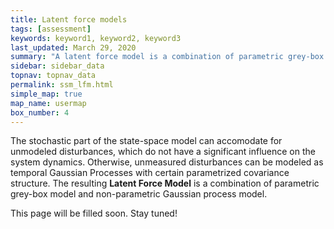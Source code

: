 ```yaml
---
title: Latent force models
tags: [assessment]
keywords: keyword1, keyword2, keyword3
last_updated: March 29, 2020
summary: "A latent force model is a combination of parametric grey-box model and non-parametric Gaussian process model. It is a way to account for unmodeled disturbances which may have a high impact on the dynamics of the system."
sidebar: sidebar_data
topnav: topnav_data
permalink: ssm_lfm.html
simple_map: true
map_name: usermap
box_number: 4
---
```


The stochastic part of the state-space model can accomodate for unmodeled disturbances, which do not have a significant influence on the system dynamics. Otherwise, unmeasured disturbances can be modeled as temporal Gaussian Processes with certain parametrized covariance structure. The resulting **Latent Force Model** is a combination of parametric grey-box model and non-parametric Gaussian process model.

This page will be filled soon. Stay tuned!

